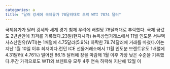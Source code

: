 ```yaml
---
categories: a
title: "달러 강세에 국제유가 78달러대로 추락 WTI 7874 달러"
---
```

국제유가가 달러 강세와 세계 경기 침체 우려에 배럴당 78달러대로 추락했다. 국제 금값도 2년반만에 최저를 기록했다.23일(현지시각) 뉴욕상업거래소에서 11월 인도분 서부텍사스산원유(WTI)는 1배럴에 4.75달러(5.9%) 하락한 78.74달러에 거래를 마쳤다.이는 지난 1월 10일 이후 최저이다.런던 ICE 선물거래소에서 11월 인도분 브렌트유도 1배럴에 4.31달러( 4.76%) 떨어진 86.15 달러에 장을 마감해 1월 이후 가장 낮은 수준을 기록했다.주간 가격으로도 WTI와 브렌트유 모두 4주 연속 하락해 지난해 12월 이